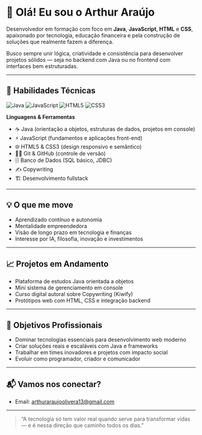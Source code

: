 
# 👋 Olá! Eu sou o Arthur Araújo

Desenvolvedor em formação com foco em **Java**, **JavaScript**, **HTML** e **CSS**, apaixonado por tecnologia, educação financeira e pela construção de soluções que realmente fazem a diferença.

Busco sempre unir lógica, criatividade e consistência para desenvolver projetos sólidos — seja no backend com Java ou no frontend com interfaces bem estruturadas.

---

## 🚀 Habilidades Técnicas

<p>
  <img alt="Java" src="https://img.shields.io/badge/-Java-007396?style=flat&logo=java&logoColor=white" />
  <img alt="JavaScript" src="https://img.shields.io/badge/-JavaScript-F7DF1E?style=flat&logo=javascript&logoColor=black" />
  <img alt="HTML5" src="https://img.shields.io/badge/-HTML5-E34F26?style=flat&logo=html5&logoColor=white" />
  <img alt="CSS3" src="https://img.shields.io/badge/-CSS3-1572B6?style=flat&logo=css3&logoColor=white" />
</p>

**Linguagens & Ferramentas**
- ☕ Java (orientação a objetos, estruturas de dados, projetos em console)
- ⚡ JavaScript (fundamentos e aplicações front-end)
- 🌐 HTML5 & CSS3 (design responsivo e semântico)
- 🧑‍💻 Git & GitHub (controle de versão)
- 🗄️ Banco de Dados (SQL básico, JDBC)
- ✍️ Copywriting
- 🏗️ Desenvolvimento fullstack

---

## 💡 O que me move

- Aprendizado contínuo e autonomia
- Mentalidade empreendedora
- Visão de longo prazo em tecnologia e finanças
- Interesse por IA, filosofia, inovação e investimentos

---

## 📈 Projetos em Andamento

- Plataforma de estudos Java orientada a objetos
- Mini sistema de gerenciamento em console
- Curso digital autoral sobre Copywriting (Kiwify)
- Protótipos web com HTML, CSS e integração backend

---

## 🎯 Objetivos Profissionais

- Dominar tecnologias essenciais para desenvolvimento web moderno
- Criar soluções reais e escaláveis com Java e frameworks
- Trabalhar em times inovadores e projetos com impacto social
- Evoluir como programador, criador e comunicador

---

## 📬 Vamos nos conectar?
  - Email: arthuraraujoolivera13@gmail.com
---

> “A tecnologia só tem valor real quando serve para transformar vidas — e é nessa direção que caminho todos os dias.”
